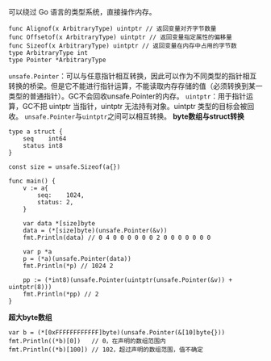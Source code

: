 可以绕过 Go 语言的类型系统，直接操作内存。
```
func Alignof(x ArbitraryType) uintptr // 返回变量对齐字节数量
func Offsetof(x ArbitraryType) uintptr // 返回变量指定属性的偏移量
func Sizeof(x ArbitraryType) uintptr // 返回变量在内存中占用的字节数
type ArbitraryType int
type Pointer *ArbitraryType
```
`unsafe.Pointer`：可以与任意指针相互转换，因此可以作为不同类型的指针相互转换的桥梁。但是它不能进行指针运算，不能读取内存存储的值（必须转换到某一类型的普通指针）。GC不会回收unsafe.Pointer的内存。
`uintptr`：用于指针运算，GC不把 uintptr 当指针，uintptr 无法持有对象。uintptr 类型的目标会被回收。
`unsafe.Pointer`与`uintptr`之间可以相互转换。
**byte数组与struct转换**
```
type a struct {
	seq    int64
	status int8
}

const size = unsafe.Sizeof(a{})

func main() {
	v := a{
		seq:    1024,
		status: 2,
	}

	var data *[size]byte
	data = (*[size]byte)(unsafe.Pointer(&v))
	fmt.Println(data) // 0 4 0 0 0 0 0 0 2 0 0 0 0 0 0 0

	var p *a
	p = (*a)(unsafe.Pointer(data))
	fmt.Println(*p) // 1024 2

	pp := (*int8)(unsafe.Pointer(uintptr(unsafe.Pointer(&v)) + uintptr(8)))
	fmt.Println(*pp) // 2
}
```
**超大byte数组**
```
var b = (*[0xFFFFFFFFFFFF]byte)(unsafe.Pointer(&[10]byte{}))
fmt.Println((*b)[0])   // 0，在声明的数组范围内
fmt.Println((*b)[100]) // 102，超过声明的数组范围，值不确定
```